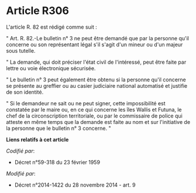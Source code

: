 # Article R306

L'article R. 82 est rédigé comme suit : 

" Art. R. 82.-Le bulletin n° 3 ne peut être demandé que par la personne qu'il concerne ou son représentant légal s'il s'agit
d'un mineur ou d'un majeur sous tutelle. 

" La demande, qui doit préciser l'état civil de l'intéressé, peut être faite par lettre ou voie électronique sécurisée. 

" Le bulletin n° 3 peut également être obtenu si la personne qu'il concerne se présente au greffier ou au casier judiciaire
national automatisé et justifie de son identité. 

" Si le demandeur ne sait ou ne peut signer, cette impossibilité est constatée par le maire ou, en ce qui concerne les îles
Wallis et Futuna, le chef de la circonscription territoriale, ou par le commissaire de police qui atteste en même temps que
la demande est faite au nom et sur l'initiative de la personne que le bulletin n° 3 concerne. "

**Liens relatifs à cet article**

_Codifié par_:

  - Décret n°59-318 du 23 février 1959

_Modifié par_:

  - Décret n°2014-1422 du 28 novembre 2014 - art. 9
